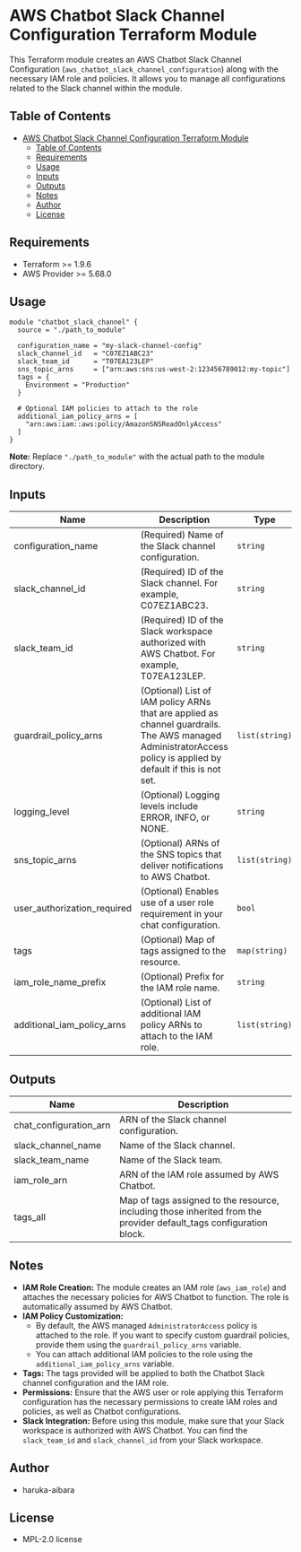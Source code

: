 # AWS Chatbot Slack Channel Configuration Terraform Module

This Terraform module creates an AWS Chatbot Slack Channel Configuration (`aws_chatbot_slack_channel_configuration`) along with the necessary IAM role and policies. It allows you to manage all configurations related to the Slack channel within the module.

## Table of Contents

- [AWS Chatbot Slack Channel Configuration Terraform Module](#aws-chatbot-slack-channel-configuration-terraform-module)
  - [Table of Contents](#table-of-contents)
  - [Requirements](#requirements)
  - [Usage](#usage)
  - [Inputs](#inputs)
  - [Outputs](#outputs)
  - [Notes](#notes)
  - [Author](#author)
  - [License](#license)

## Requirements

- Terraform >= 1.9.6
- AWS Provider >= 5.68.0

## Usage

```hcl
module "chatbot_slack_channel" {
  source = "./path_to_module"

  configuration_name = "my-slack-channel-config"
  slack_channel_id   = "C07EZ1ABC23"
  slack_team_id      = "T07EA123LEP"
  sns_topic_arns     = ["arn:aws:sns:us-west-2:123456789012:my-topic"]
  tags = {
    Environment = "Production"
  }

  # Optional IAM policies to attach to the role
  additional_iam_policy_arns = [
    "arn:aws:iam::aws:policy/AmazonSNSReadOnlyAccess"
  ]
}
```

**Note:** Replace `"./path_to_module"` with the actual path to the module directory.

## Inputs

| Name                         | Description                                                                                                                                                                                      | Type          | Default                               | Required |
|------------------------------|--------------------------------------------------------------------------------------------------------------------------------------------------------------------------------------------------|---------------|---------------------------------------|:--------:|
| configuration_name           | (Required) Name of the Slack channel configuration.                                                                                                                                              | `string`      | n/a                                   |   yes    |
| slack_channel_id             | (Required) ID of the Slack channel. For example, C07EZ1ABC23.                                                                                                                                    | `string`      | n/a                                   |   yes    |
| slack_team_id                | (Required) ID of the Slack workspace authorized with AWS Chatbot. For example, T07EA123LEP.                                                                                                      | `string`      | n/a                                   |   yes    |
| guardrail_policy_arns        | (Optional) List of IAM policy ARNs that are applied as channel guardrails. The AWS managed AdministratorAccess policy is applied by default if this is not set.                                   | `list(string)`| `null`                                |    no    |
| logging_level                | (Optional) Logging levels include ERROR, INFO, or NONE.                                                                                                                                          | `string`      | `null`                                |    no    |
| sns_topic_arns               | (Optional) ARNs of the SNS topics that deliver notifications to AWS Chatbot.                                                                                                                      | `list(string)`| `null`                                |    no    |
| user_authorization_required  | (Optional) Enables use of a user role requirement in your chat configuration.                                                                                                                    | `bool`        | `null`                                |    no    |
| tags                         | (Optional) Map of tags assigned to the resource.                                                                                                                                                  | `map(string)` | `{}`                                  |    no    |
| iam_role_name_prefix         | (Optional) Prefix for the IAM role name.                                                                                                                                                         | `string`      | `"ChatbotRole_"`                      |    no    |
| additional_iam_policy_arns   | (Optional) List of additional IAM policy ARNs to attach to the IAM role.                                                                                                                         | `list(string)`| `[]`                                  |    no    |

## Outputs

| Name                   | Description                                                                                                         |
|------------------------|---------------------------------------------------------------------------------------------------------------------|
| chat_configuration_arn | ARN of the Slack channel configuration.                                                                             |
| slack_channel_name     | Name of the Slack channel.                                                                                          |
| slack_team_name        | Name of the Slack team.                                                                                             |
| iam_role_arn           | ARN of the IAM role assumed by AWS Chatbot.                                                                         |
| tags_all               | Map of tags assigned to the resource, including those inherited from the provider default_tags configuration block. |

## Notes

- **IAM Role Creation:** The module creates an IAM role (`aws_iam_role`) and attaches the necessary policies for AWS Chatbot to function. The role is automatically assumed by AWS Chatbot.
- **IAM Policy Customization:**
  - By default, the AWS managed `AdministratorAccess` policy is attached to the role. If you want to specify custom guardrail policies, provide them using the `guardrail_policy_arns` variable.
  - You can attach additional IAM policies to the role using the `additional_iam_policy_arns` variable.
- **Tags:** The tags provided will be applied to both the Chatbot Slack channel configuration and the IAM role.
- **Permissions:** Ensure that the AWS user or role applying this Terraform configuration has the necessary permissions to create IAM roles and policies, as well as Chatbot configurations.
- **Slack Integration:** Before using this module, make sure that your Slack workspace is authorized with AWS Chatbot. You can find the `slack_team_id` and `slack_channel_id` from your Slack workspace.

## Author

- haruka-aibara

## License

- MPL-2.0 license
